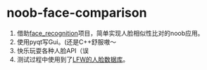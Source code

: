 # noob-face-comparison
1. 借助[face_recognition](https://github.com/ageitgey/face_recognition)项目，简单实现人脸相似性比对的noob应用。
2. 使用pyqt写Gui。(还是C++舒服嗷～
2. 快乐玩耍各种人脸API（误
3. 测试过程中使用到了[LFW的人脸数据库](http://vis-www.cs.umass.edu/lfw/)。
